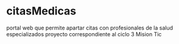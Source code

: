 # citasMedicas
portal web que permite apartar citas con profesionales de la salud especializados
proyecto correspondiente al ciclo 3 Mision Tic 
